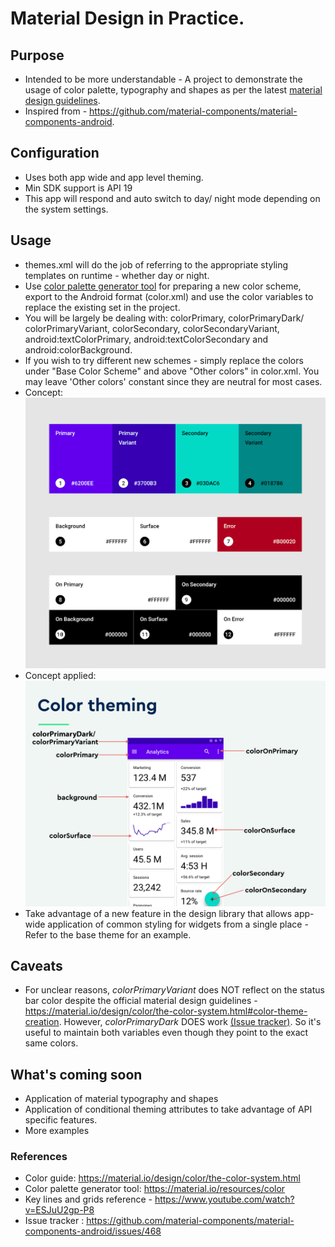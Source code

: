 # Material Design in Practice.

## Purpose
- Intended to be more understandable - A project to demonstrate the usage of color palette, typography and shapes as per the latest [material design guidelines](https://material.io/design/introduction "material design guidelines").
- Inspired from - https://github.com/material-components/material-components-android.

## Configuration
- Uses both app wide and app level theming.
- Min SDK support is API 19
- This app will respond and auto switch to day/ night mode depending on the system settings.

## Usage
- themes.xml will do the job of referring to the appropriate styling templates on runtime - whether day or night.
- Use [color palette generator tool](https://material.io/resources/color "generator tool") for preparing a new color scheme, export to the Android format (color.xml) and use the color variables to replace the existing set in the project.
- You will be largely be dealing with:
		colorPrimary, colorPrimaryDark/ colorPrimaryVariant, colorSecondary,  colorSecondaryVariant, android:textColorPrimary, android:textColorSecondary and android:colorBackground.
- If you wish to try different new schemes - simply replace the colors under "Base Color Scheme" and above "Other colors" in color.xml. You may leave 'Other colors' constant since they are neutral for most cases.
- Concept: ![Alt text](/screens/concept.png?raw=true "Concept")
- Concept applied: ![Alt text](/screens/demo.png?raw=true "Concept applied")
- Take advantage of a new feature in the design library that allows app-wide application of common styling for widgets from a single place - Refer to the base theme for an example.

## Caveats
- For unclear reasons, *colorPrimaryVariant* does NOT reflect on the status bar color despite the official material design guidelines - https://material.io/design/color/the-color-system.html#color-theme-creation. However, *colorPrimaryDark* DOES work [(Issue tracker)](https://github.com/material-components/material-components-android/issues/468 "(Issue tracker)").
 So it's useful to maintain both variables even though they point to the exact same colors.

## What's coming soon
- Application of material typography and shapes
- Application of conditional theming attributes to take advantage of API specific features.
- More examples

### References
- Color guide: https://material.io/design/color/the-color-system.html
- Color palette generator tool: https://material.io/resources/color
- Key lines and grids reference - https://www.youtube.com/watch?v=ESJuU2gp-P8
- Issue tracker : https://github.com/material-components/material-components-android/issues/468